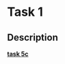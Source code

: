 # Task 1

## Description

[**task 5c**](https://github.com/eryxcc/rpis2018/blob/master/lab5/Lab05student.ipynb)

